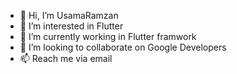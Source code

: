 - 👋 Hi, I’m UsamaRamzan
- 👀 I’m interested in Flutter
- 🌱 I’m currently working in Flutter framwork
- 💞️ I’m looking to collaborate on Google Developers
- 📫 Reach me via email 


